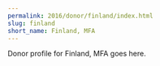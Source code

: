 ```yaml
---
permalink: 2016/donor/finland/index.html
slug: finland
short_name: Finland, MFA
---
```


Donor profile for Finland, MFA goes here.
